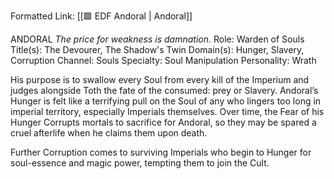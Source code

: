 Formatted Link: [[🟩 EDF Andoral | Andoral]]

ANDORAL _The price for weakness is damnation._ Role: Warden of Souls Title(s): The Devourer, The Shadow's Twin Domain(s): Hunger, Slavery, Corruption Channel: Souls Specialty: Soul Manipulation Personality: Wrath

His purpose is to swallow every Soul from every kill of the Imperium and judges alongside Toth the fate of the consumed: prey or Slavery. Andoral’s Hunger is felt like a terrifying pull on the Soul of any who lingers too long in imperial territory, especially Imperials themselves. Over time, the Fear of his Hunger Corrupts mortals to sacrifice for Andoral, so they may be spared a cruel afterlife when he claims them upon death.

Further Corruption comes to surviving Imperials who begin to Hunger for soul-essence and magic power, tempting them to join the Cult.
